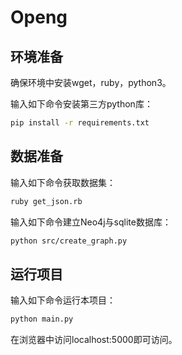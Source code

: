 # Openg

## 环境准备

确保环境中安装wget，ruby，python3。

输入如下命令安装第三方python库：

~~~bash
pip install -r requirements.txt
~~~

## 数据准备

输入如下命令获取数据集：

~~~bash
ruby get_json.rb
~~~

输入如下命令建立Neo4j与sqlite数据库：

~~~bash
python src/create_graph.py
~~~

## 运行项目

输入如下命令运行本项目：

~~~bash
python main.py
~~~

在浏览器中访问localhost:5000即可访问。